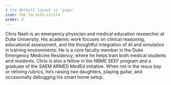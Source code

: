 ```yaml
---
# the default layout is 'page'
icon: fas fa-info-circle
order: 2
---
```

Chris Nash is an emergency physician and medical education researcher at Duke University. His academic work focuses on clinical reasoning, educational assessment, and the thoughtful integration of AI and simulation in training environments. He is a core faculty member in the Duke Emergency Medicine Residency, where he helps train both medical students and residents. Chris is also a fellow in the NBME SEEF program and a graduate of the SAEM ARMED MedEd initiative. When not in the resus bay or refining rubrics, he’s raising two daughters, playing guitar, and occasionally debugging his smart home setup.